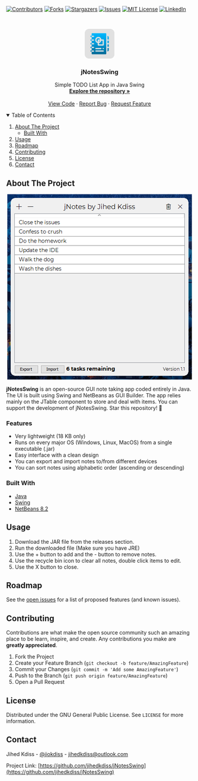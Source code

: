 [![Contributors][contributors-shield]][contributors-url]
[![Forks][forks-shield]][forks-url]
[![Stargazers][stars-shield]][stars-url]
[![Issues][issues-shield]][issues-url]
[![MIT License][license-shield]][license-url]
[![LinkedIn][linkedin-shield]][linkedin-url]

<!-- PROJECT LOGO -->
<br />
<p align="center">
  <a href="https://github.com/jihedkdiss/jNotesSwing">
    <img src="Pictures/Logo.png" alt="Logo" width="80" height="80">
  </a>

  <h3 align="center">jNotesSwing</h3>

  <p align="center">
    Simple TODO List App in Java Swing
    <br />
    <a href="https://github.com/jihedkdiss/jNotesSwing"><strong>Explore the repository »</strong></a>
    <br />
    <br />
    <a href="https://github.com/jihedkdiss/jNotesSwing">View Code</a>
    ·
    <a href="https://github.com/jihedkdiss/jNotesSwing/issues">Report Bug</a>
    ·
    <a href="https://github.com/jihedkdiss/jNotesSwing/issues">Request Feature</a>
  </p>
</p>

<!-- TABLE OF CONTENTS -->
<details open="open">
  <summary>Table of Contents</summary>
  <ol>
    <li>
      <a href="#about-the-project">About The Project</a>
      <ul>
        <li><a href="#built-with">Built With</a></li>
      </ul>
    </li>
    <li><a href="#usage">Usage</a></li>
    <li><a href="#roadmap">Roadmap</a></li>
    <li><a href="#contributing">Contributing</a></li>
    <li><a href="#license">License</a></li>
    <li><a href="#contact">Contact</a></li>
  </ol>
</details>

<!-- ABOUT THE PROJECT -->
## About The Project

<p align="center">
  <a href="https://github.com/jihedkdiss/jNotesSwing">
    <img src="Pictures/Screenshot.png" alt="Screenshot">
  </a>
</p>

<b>jNotesSwing</b> is an open-source GUI note taking app coded entirely in Java. The UI is built using Swing and NetBeans as GUI Builder.
The app relies mainly on the JTable component to store and deal with items.
You can support the development of jNotesSwing. Star this repository! 🌟

### Features

* Very lightweight (18 KB only) 
* Runs on every major OS (Windows, Linux, MacOS) from a single executable (.jar)
* Easy interface with a clean design
* You can export and import notes to/from different devices
* You can sort notes using alphabetic order (ascending or descending)

### Built With

* [Java](https://en.wikipedia.org/wiki/Java_programming_language)
* [Swing](https://en.wikipedia.org/wiki/Swing_(Java))
* [NetBeans 8.2](https://netbeans.apache.org/)

## Usage
1. Download the JAR file from the releases section.
2. Run the downloaded file (Make sure you have JRE)
3. Use the + button to add and the - button to remove notes.
4. Use the recycle bin icon to clear all notes, double click items to edit.
5. Use the X button to close. 

<!-- ROADMAP -->
## Roadmap

See the [open issues](https://github.com/jihedkdiss/jNotesSwing/issues) for a list of proposed features (and known issues).



<!-- CONTRIBUTING -->
## Contributing

Contributions are what make the open source community such an amazing place to be learn, inspire, and create. Any contributions you make are **greatly appreciated**.

1. Fork the Project
2. Create your Feature Branch (`git checkout -b feature/AmazingFeature`)
3. Commit your Changes (`git commit -m 'Add some AmazingFeature'`)
4. Push to the Branch (`git push origin feature/AmazingFeature`)
5. Open a Pull Request



<!-- LICENSE -->
## License

Distributed under the GNU General Public License. See `LICENSE` for more information.



<!-- CONTACT -->
## Contact

Jihed Kdiss - [@jiokdiss](https://facebook.com/jiokdiss) - jihedkdiss@outlook.com

Project Link: [https://github.com/jihedkdiss/jNotesSwing](https://github.com/jihedkdiss/jNotesSwing)


<!-- MARKDOWN LINKS & IMAGES -->
<!-- https://www.markdownguide.org/basic-syntax/#reference-style-links -->
[contributors-shield]: https://img.shields.io/github/contributors/jihedkdiss/jNotesSwing.svg?style=for-the-badge
[contributors-url]: https://github.com/jihedkdiss/jNotesSwing/graphs/contributors
[forks-shield]: https://img.shields.io/github/forks/jihedkdiss/jNotesSwing.svg?style=for-the-badge
[forks-url]: https://github.com/jihedkdiss/jNotesSwing/network/members
[stars-shield]: https://img.shields.io/github/stars/jihedkdiss/jNotesSwing.svg?style=for-the-badge
[stars-url]: https://github.com/jihedkdiss/jNotesSwing/stargazers
[issues-shield]: https://img.shields.io/github/issues/jihedkdiss/jNotesSwing.svg?style=for-the-badge
[issues-url]: https://github.com/jihedkdiss/jNotesSwing/issues
[license-shield]: https://img.shields.io/github/license/jihedkdiss/jNotesSwing.svg?style=for-the-badge
[license-url]: https://github.com/jihedkdiss/jNotesSwing/blob/master/LICENSE.txt
[linkedin-shield]: https://img.shields.io/badge/-LinkedIn-black.svg?style=for-the-badge&logo=linkedin&colorB=555
[linkedin-url]: https://linkedin.com/in/jihedkdiss

